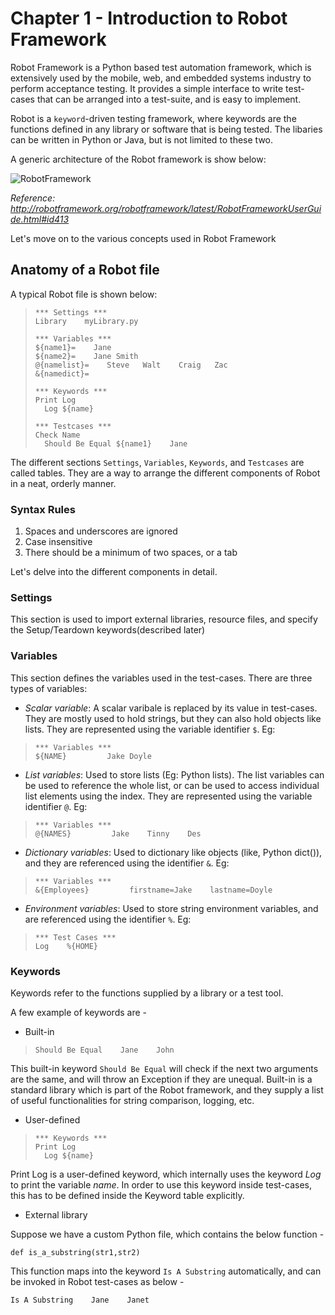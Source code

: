 # Chapter 1 - Introduction to Robot Framework

Robot Framework is a Python based test automation framework, which is extensively used by the mobile, web, and embedded systems industry to perform acceptance testing. It provides a simple interface to write test-cases that can be arranged into a test-suite, and is easy to implement.

Robot is a `keyword`-driven testing framework, where keywords are the functions defined in any library or software that is being tested. The libaries can be written in Python or Java, but is not limited to these two.

A generic architecture of the Robot framework is show below:


![RobotFramework]()

*Reference: http://robotframework.org/robotframework/latest/RobotFrameworkUserGuide.html#id413* 

Let's move on to the various concepts used in Robot Framework

## Anatomy of a Robot file
A typical Robot file is shown below:
>```
>*** Settings ***
>Library    myLibrary.py
>
>*** Variables ***
>${name1}=    Jane
>${name2}=    Jane Smith
>@{namelist}=    Steve   Walt    Craig   Zac
>&{namedict}=   
> 
>*** Keywords ***
>Print Log
>   Log ${name}
>
>*** Testcases ***
>Check Name
>   Should Be Equal ${name1}    Jane 
>```

The different sections `Settings`, `Variables`, `Keywords`, and `Testcases` are called tables. They are a way to arrange the different components of Robot in a neat, orderly manner.

### Syntax Rules
1. Spaces and underscores are ignored
2. Case insensitive
3. There should be a minimum of two spaces, or a tab

Let's delve into the different components in detail.
### Settings
This section is used to import external libraries, resource files, and specify the Setup/Teardown keywords(described later)

### Variables
This section defines the variables used in the test-cases. There are three types of variables:

* *Scalar variable*: A scalar varibale is replaced by its value in test-cases. They are mostly used to hold strings, but they can also hold objects like lists. They are represented using the variable identifier `$`. Eg:
>```
>*** Variables ***
>${NAME}         Jake Doyle
>```

* *List variables*: Used to store lists (Eg: Python lists). The list variables can be used to reference the whole list, or can be used to access individual list elements using the index. They are represented using the variable identifier `@`. Eg:
>```
>*** Variables ***
>@{NAMES}         Jake    Tinny    Des
>```

*   *Dictionary variables*: Used to dictionary like objects (like, Python dict()), and they are referenced using the identifier `&`. Eg:

>```
>*** Variables ***
>&{Employees}         firstname=Jake    lastname=Doyle
>```

* *Environment variables*: Used to store string environment variables, and are referenced using the identifier `%`. Eg:
>```
>*** Test Cases ***
>Log    %{HOME}
>```


### Keywords
Keywords refer to the functions supplied by a library or a test tool. 


A few example of keywords are -
+ Built-in
>```
>Should Be Equal    Jane    John
>```
This built-in keyword `Should Be Equal` will check if the next two arguments are the same, and will throw an Exception if they are unequal. Built-in is a standard library which is part of the Robot framework, and they supply a list of useful functionalities for string comparison, logging, etc.

+ User-defined
>```
>*** Keywords ***
>Print Log
>   Log ${name}
>```

Print Log is a user-defined keyword, which internally uses the keyword *Log* to print the variable *name*. In order to use this keyword inside test-cases, this has to be defined inside the Keyword table explicitly.

+ External library

Suppose we have a custom Python file, which contains the below function -
```
def is_a_substring(str1,str2)
```
This function maps into the keyword `Is A Substring` automatically, and can be invoked in Robot test-cases as below -
```
Is A Substring    Jane    Janet
```

